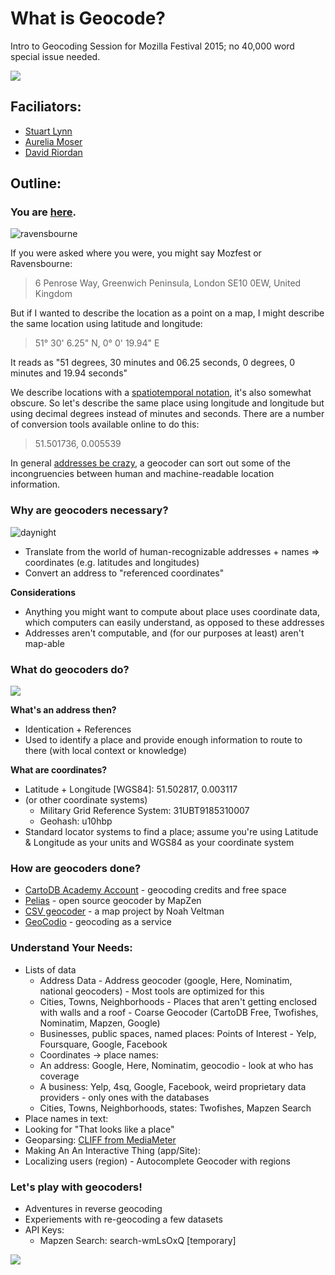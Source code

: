 What is Geocode?
=================

Intro to Geocoding Session for Mozilla Festival 2015; no 40,000 word special issue needed.

![](http://i.imgur.com/RqhIgbV.png)

## Faciliators:
* [Stuart Lynn](https://github.com/stuartlynn)
* [Aurelia Moser](https://github.com/auremoser)
* [David Riordan](https://github.com/riordan)

## Outline:

### You are [here](http://www.ravensbourne.ac.uk/).

![ravensbourne](http://i.imgur.com/GnCgVH7.jpg)

If you were asked where you were, you might say Mozfest or Ravensbourne:

> 6 Penrose Way, Greenwich Peninsula, London SE10 0EW, United Kingdom

But if I wanted to describe the location as a point on a map, I might describe the same location using latitude and longitude:

> 51° 30' 6.25" N, 0° 0' 19.94" E

It reads as "51 degrees, 30 minutes and 06.25 seconds, 0 degrees, 0 minutes and 19.94 seconds"

We describe locations with a [spatiotemporal notation](https://en.wikipedia.org/wiki/Longitude_(book)), it's also somewhat obscure. So let's describe the same place using longitude and longitude but using decimal degrees instead of minutes and seconds. There are a number of conversion tools available online to do this:

> 51.501736, 0.005539

In general [addresses be crazy](https://www.mjt.me.uk/posts/falsehoods-programmers-believe-about-addresses/), a geocoder can sort out some of the incongruencies between human and machine-readable location information.

### Why are geocoders necessary?

![daynight](http://i.imgur.com/gAHunJD.jpg)

- Translate from the world of human-recognizable addresses + names => coordinates (e.g. latitudes and longitudes)
- Convert an address to "referenced coordinates"

**Considerations**

- Anything you might want to compute about place uses coordinate data, which computers can easily understand, as opposed to these addresses
- Addresses aren't computable, and (for our purposes at least) aren't map-able

### What do geocoders do?

![](http://i.imgur.com/dp3M1ru.jpg)

**What's an address then?**

- Identication + References
- Used to identify a place and provide enough information to route to there (with local context or knowledge)

**What are coordinates?**

- Latitude + Longitude [WGS84]: 51.502817, 0.003117
- (or other coordinate systems)
    - Military Grid Reference System: 31UBT9185310007
    - Geohash: u10hbp
- Standard locator systems to find a place; assume you're using Latitude & Longitude as your units and WGS84 as your coordinate system

### How are geocoders done?

* [CartoDB Academy Account](https://cartodb.com/signup?plan=academy) - geocoding credits and free space
* [Pelias](https://mapzen.com/pelias) - open source geocoder by MapZen
* [CSV geocoder](https://github.com/veltman/csvgeocode) - a map project by Noah Veltman
* [GeoCodio](http://geocod.io/) - geocoding as a service

### Understand Your Needs:

 * Lists of data
   * Address Data - Address geocoder (google, Here, Nominatim, national geocoders) - Most tools are optimized for this
   * Cities, Towns, Neighborhoods - Places that aren't getting enclosed with walls and a roof - Coarse Geocoder (CartoDB Free, Twofishes, Nominatim, Mapzen, Google)
   * Businesses, public spaces, named places: Points of Interest - Yelp, Foursquare, Google, Facebook
   * Coordinates -> place names:
    * An address: Google, Here, Nominatim, geocodio - look at who has coverage
    * A business: Yelp, 4sq, Google, Facebook, weird proprietary data providers - only ones with the databases
    * Cities, Towns, Neighborhoods, states: Twofishes, Mapzen Search
 * Place names in text:
  * Looking for "That looks like a place"
  * Geoparsing: [CLIFF from MediaMeter](http://cliff.mediameter.org/)
 * Making An An Interactive Thing (app/Site):
  * Localizing users (region) - Autocomplete Geocoder with regions


### Let's play with geocoders!

- Adventures in reverse geocoding
- Experiements with re-geocoding a few datasets
- API Keys:
  - Mapzen Search: search-wmLsOxQ [temporary]

![](http://i.imgur.com/RqhIgbV.png)


